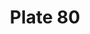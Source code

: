 ---
pid: '80'
an: '7'
title: Plate 80
rev_year: 
_date: 
caption: Bonnet négligé garni en Comètes. Schall de Casimir. Tuileries.
translation: Casual Bonnet decorated with Comets. Fine wool shawl. Tuileries
student: Anne Higonnet
keywords: "[ Bonnet, Schall, Tuileries ]"
permalink: /plates/80
layout: plate-page
---